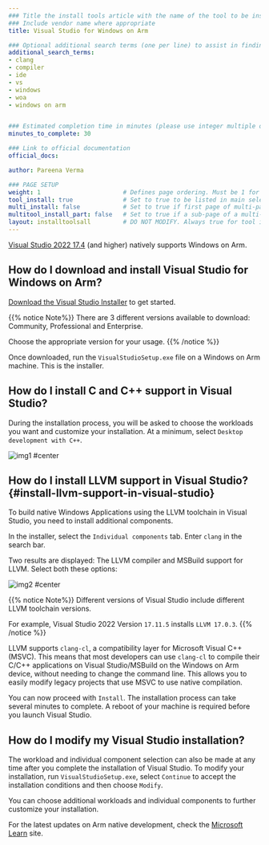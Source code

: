 ```yaml
---
### Title the install tools article with the name of the tool to be installed
### Include vendor name where appropriate
title: Visual Studio for Windows on Arm 

### Optional additional search terms (one per line) to assist in finding the article
additional_search_terms:
- clang
- compiler
- ide
- vs
- windows
- woa
- windows on arm


### Estimated completion time in minutes (please use integer multiple of 5)
minutes_to_complete: 30

### Link to official documentation
official_docs: 

author: Pareena Verma

### PAGE SETUP
weight: 1                       # Defines page ordering. Must be 1 for first (or only) page.
tool_install: true              # Set to true to be listed in main selection page, else false
multi_install: false            # Set to true if first page of multi-page article, else false
multitool_install_part: false   # Set to true if a sub-page of a multi-page article, else false
layout: installtoolsall         # DO NOT MODIFY. Always true for tool install articles
---
```


[Visual Studio 2022 17.4](https://learn.microsoft.com/en-us/visualstudio/install/visual-studio-on-arm-devices) (and higher) natively supports Windows on Arm.

## How do I download and install Visual Studio for Windows on Arm?

[Download the Visual Studio Installer](https://visualstudio.microsoft.com/vs/) to get started.

{{% notice Note%}}
There are 3 different versions available to download: Community, Professional and Enterprise.

Choose the appropriate version for your usage.
{{% /notice %}}

Once downloaded, run the `VisualStudioSetup.exe` file on a Windows on Arm machine. This is the installer.

## How do I install C and C++ support in Visual Studio?
During the installation process, you will be asked to choose the workloads you want and customize your installation. At a minimum, select `Desktop development with C++`.

![img1 #center](/install-guides/_images/vs-woa.png)

## How do I install LLVM support in Visual Studio? {#install-llvm-support-in-visual-studio}

To build native Windows Applications using the LLVM toolchain in Visual Studio, you need to install additional components.

In the installer, select the `Individual components` tab. Enter `clang` in the search bar.

Two results are displayed: The LLVM compiler and MSBuild support for LLVM. Select both these options:

![img2 #center](/install-guides/_images/llvm_vs.png)

{{% notice  Note%}}
Different versions of Visual Studio include different LLVM toolchain versions.

For example, Visual Studio 2022 Version `17.11.5` installs `LLVM 17.0.3`.
{{% /notice %}}

LLVM supports `clang-cl`, a compatibility layer for Microsoft Visual C++ (MSVC). This means that most developers can use `clang-cl` to compile their C/C++ applications on Visual Studio/MSBuild on the Windows on Arm device, without needing to change the command line. This allows you to easily modify legacy projects that use MSVC to use native compilation.

You can now proceed with `Install`. The installation process can take several minutes to complete. A reboot of your machine is required before you launch Visual Studio.

## How do I modify my Visual Studio installation?
The workload and individual component selection can also be made at any time after you complete the installation of Visual Studio. To modify your installation, run `VisualStudioSetup.exe`, select `Continue` to accept the installation conditions and then choose `Modify`.

You can choose additional workloads and individual components to further customize your installation.

For the latest updates on Arm native development, check the [Microsoft Learn](https://learn.microsoft.com/en-us/windows/arm/overview) site.

